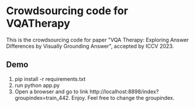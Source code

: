 # Crowdsourcing code for VQATherapy  
This is the crowdsourcing code for paper "VQA Therapy: Exploring Answer Differences by Visually Grounding Answer", accepted by ICCV 2023. 

## Demo
1. pip install -r requirements.txt
2. run python app.py
3. Open a browser and go to link http://localhost:8898/index?groupindex=train_442. Enjoy. Feel free to change the groupindex. 
